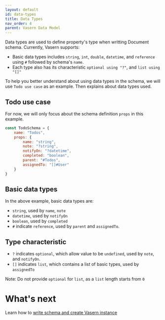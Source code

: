 ```yaml
---
layout: default
id: data-types
title: Data Types
nav_order: 4
parent: Vasern Data Model
---
```


Data types are used to define property's type when writting Document schema.
Currently, Vasern supports:

- Basic data types includes `string`, `int`, `double`, `datetime`, and `reference` using `#` followed by schema's `name`.
- Each type also has its characteristic `optional using "?"`, and `list using "[]"`

To help you better understand about using data types in the schema, we will use `Todo use case` as an example. Then explains about data types used.

## Todo use case

For now, we will only focus about the schema definition `props` in this example.

```javascript
const TodoSchema = {
    name: "Todos",
    props: {
        name: "string",
        note: "?string",
        notifyOn: "?datetime",
        completed: "boolean",
        parent: "#Todos",
        assignedTo: "[]#User"
    }
}
```

## Basic data types

In the above example, basic data types are:

- `string`, used by `name`, `note`
- `datetime`, used by `notifyOn`
- `boolean`, used by `completed`
- `#` indicate `reference`, used by `parent` and `assignedTo`.

## Type characteristic

- `?` indicates `optional`, which allow value to be `undefined`, used by `note`, and `notifyOn`.
- `[]` indicates `list`, which contains a list of basic types, used by `assignedTo`

Note: Do not provide `optional` for `list`, as a `list` length starts from `0`

# What's next

Learn how to [write schema and create Vasern instance](write-schema.md)
